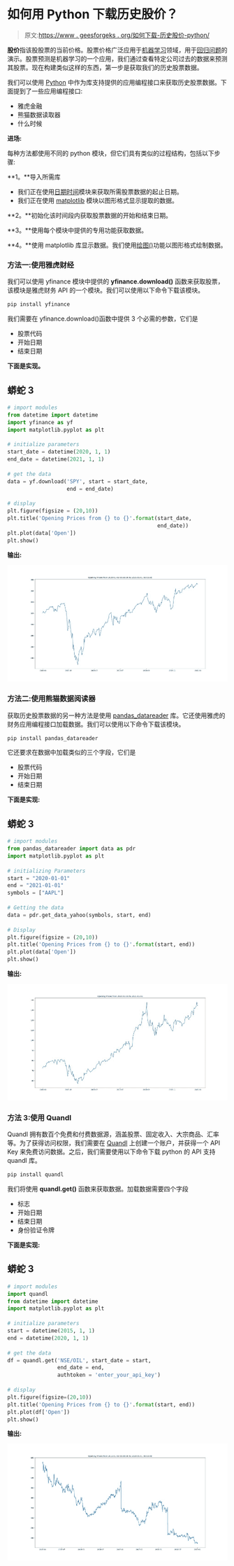 # 如何用 Python 下载历史股价？

> 原文:[https://www . geesforgeks . org/如何下载-历史股价-python/](https://www.geeksforgeeks.org/how-to-download-historical-stock-prices-in-python/)

**股价**指该股股票的当前价格。股票价格广泛应用于[机器学习](https://www.geeksforgeeks.org/machine-learning/)领域，用于[回归问题](https://www.geeksforgeeks.org/regression-classification-supervised-machine-learning/)的演示。股票预测是机器学习的一个应用，我们通过查看特定公司过去的数据来预测其股票。现在构建类似这样的东西，第一步是获取我们的历史股票数据。

我们可以使用 [Python](https://www.geeksforgeeks.org/python-programming-language/) 中作为库支持提供的应用编程接口来获取历史股票数据。下面提到了一些应用编程接口:

*   雅虎金融
*   熊猫数据读取器
*   什么时候

**进场:**

每种方法都使用不同的 python 模块，但它们具有类似的过程结构，包括以下步骤:

**1。**导入所需库

*   我们正在使用[日期时间](https://www.geeksforgeeks.org/python-datetime-module-with-examples/)模块来获取所需股票数据的起止日期。
*   我们正在使用 [matplotlib](https://www.geeksforgeeks.org/python-introduction-matplotlib/) 模块以图形格式显示提取的数据。

**2。**初始化该时间段内获取股票数据的开始和结束日期。

**3。**使用每个模块中提供的专用功能获取数据。

**4。**使用 matplotlib 库显示数据。我们使用[绘图()](https://www.geeksforgeeks.org/matplotlib-pyplot-plot-function-in-python/)功能以图形格式绘制数据。

### **方法一:使用雅虎财经**

我们可以使用 yfinance 模块中提供的 **yfinance.download()** 函数来获取股票，该模块是雅虎财务 API 的一个模块。我们可以使用以下命令下载该模块。

```py
pip install yfinance
```

我们需要在 yfinance.download()函数中提供 3 个必需的参数，它们是

*   股票代码
*   开始日期
*   结束日期

**下面是实现。**

## 蟒蛇 3

```py
# import modules
from datetime import datetime
import yfinance as yf
import matplotlib.pyplot as plt

# initialize parameters
start_date = datetime(2020, 1, 1)
end_date = datetime(2021, 1, 1)

# get the data
data = yf.download('SPY', start = start_date,
                   end = end_date)

# display
plt.figure(figsize = (20,10))
plt.title('Opening Prices from {} to {}'.format(start_date,
                                                end_date))
plt.plot(data['Open'])
plt.show()
```

**输出:**

![](img/354e0fb403db69a65ff1dd8811f22369.png)

### **方法二:使用熊猫数据阅读器**

获取历史股票数据的另一种方法是使用 [pandas_datareader](https://www.geeksforgeeks.org/python-stock-data-visualisation/) 库。它还使用雅虎的财务应用编程接口加载数据。我们可以使用以下命令下载该模块。

```py
pip install pandas_datareader
```

它还要求在数据中加载类似的三个字段，它们是

*   股票代码
*   开始日期
*   结束日期

**下面是实现:**

## 蟒蛇 3

```py
# import modules
from pandas_datareader import data as pdr
import matplotlib.pyplot as plt

# initializing Parameters
start = "2020-01-01"
end = "2021-01-01"
symbols = ["AAPL"]

# Getting the data
data = pdr.get_data_yahoo(symbols, start, end)

# Display
plt.figure(figsize = (20,10))
plt.title('Opening Prices from {} to {}'.format(start, end))
plt.plot(data['Open'])
plt.show()
```

**输出:**

![](img/862796e5e4e2e1d12841fd92f39af419.png)

### **方法 3:使用 Quandl**

Quandl 拥有数百个免费和付费数据源，涵盖股票、固定收入、大宗商品、汇率等。为了获得访问权限，我们需要在 [Quandl](https://www.quandl.com/tools/api) 上创建一个账户，并获得一个 API Key 来免费访问数据。之后，我们需要使用以下命令下载 python 的 API 支持 quandl 库。

```py
pip install quandl
```

我们将使用 **quandl.get()** 函数来获取数据。加载数据需要四个字段

*   标志
*   开始日期
*   结束日期
*   身份验证令牌

**下面是实现:**

## 蟒蛇 3

```py
# import modules
import quandl
from datetime import datetime
import matplotlib.pyplot as plt

# initialize parameters
start = datetime(2015, 1, 1)
end = datetime(2020, 1, 1)

# get the data
df = quandl.get('NSE/OIL', start_date = start,
                end_date = end, 
                authtoken = 'enter_your_api_key')

# display
plt.figure(figsize=(20,10))
plt.title('Opening Prices from {} to {}'.format(start, end))
plt.plot(df['Open'])
plt.show()
```

**输出:**

![](img/d88d063408aa0867889926f9e0952b47.png)